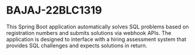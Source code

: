 # BAJAJ-22BLC1319
This Spring Boot application automatically solves SQL problems based on registration numbers and submits solutions via webhook APIs. The application is designed to interface with a hiring assessment system that provides SQL challenges and expects solutions in return.
